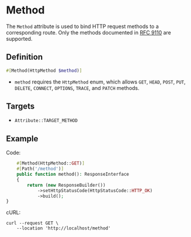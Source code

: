 # Method

The `Method` attribute is used to bind HTTP request methods to a corresponding route.
Only the methods documented in [RFC 9110](https://httpwg.org/specs/rfc9110.html#methods) are supported.

## Definition
```php
#[Method(HttpMethod $method)]
```

- `method` requires the `HttpMethod` enum, which allows `GET`, `HEAD`, `POST`, `PUT`, `DELETE`, `CONNECT`, `OPTIONS`, `TRACE`, and `PATCH` methods.

## Targets

- `Attribute::TARGET_METHOD`

## Example

Code:
```php
    #[Method(HttpMethod::GET)]
    #[Path('/method')]
    public function method(): ResponseInterface
    {
        return (new ResponseBuilder())
            ->setHttpStatusCode(HttpStatusCode::HTTP_OK)
            ->build();
}
```

cURL:
```shell
curl --request GET \
    --location 'http://localhost/method'
```
